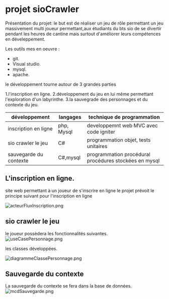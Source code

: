 # projet sioCrawler #

Présentation du projet: le but est de réaliser un jeu de rôle permettant un jeu massivement multi joueur permettant,aux
étudiants du bts sio de se divertir pendant les heures de cantine mais surtout d'améliorer leurs compétences en 
déveleppement.

Les outils mes en oeuvre :

* git.
* Visual studio.
* mysql.
* apache.

le développement  tourne autour de 3 grandes parties

1.l'inscription en ligne.
2.développement du jeu en lui même permettant l'exploration d'un labyrinthe.
3.la sauvegrade des personnages et du contexte du jeu.

|**développement**|**langages**|**technique de programmation**|
|-----------------|------------|------------------------------|
|inscription en ligne|php, Mysql|developpemnt web MVC avec code igniter|
|sio crawler le jeu|C#|programmation objet, tests unitaires|
|sauvegarde du contexte|C#,mysql|programmation procédural procédures stockées en mysql|

## L'inscription en ligne. ##

site web permettant à un joueur de s'inscrire en ligne le projet prévoit le principe suivant pour l'inscription en ligne

![acteurFluxInscription.png](http://image.noelshack.com/fichiers/2018/37/3/1536761964-acteurfluxinscription.png)

## sio crawler le jeu ##

le joueur possèdera les fonctionnalités suivantes.
![useCasePersonnage.png](https://image.noelshack.com/fichiers/2018/37/3/1536762099-usecasepersonnage.png)

les classes développées.

![diagrammeClassePersonnage.png](http://image.noelshack.com/fichiers/2018/37/3/1536762094-diagrammeclassepersonnage.png)

## Sauvegarde du contexte ##

La sauvegarde du contexte se fera dans la base de données.
![mcdSauvegarde.png](http://image.noelshack.com/fichiers/2018/37/3/1536762097-mcdsauvegarde.png)
